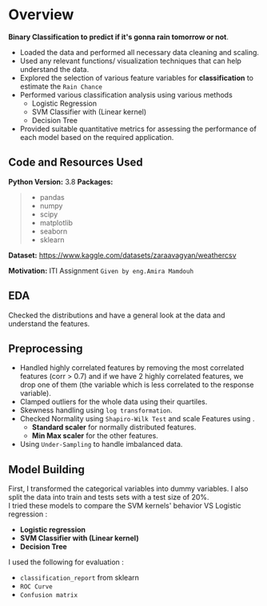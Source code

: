 
# Overview 
**Binary Classification to predict if it's gonna rain tomorrow or not**.

- Loaded the data and performed all necessary data cleaning and scaling.  
- Used any relevant functions/ visualization techniques that can help understand the data.
- Explored the selection of various feature variables for **classification** to estimate the `Rain Chance`
- Performed various classification analysis using various methods 
	-   Logistic Regression
	-   SVM Classifier with (Linear kernel) 
	-  Decision Tree
- Provided  suitable quantitative metrics for assessing the performance of each model based on the required application.


## Code and Resources Used 

**Python Version:** 3.8
**Packages:**  
  > -  pandas
  > - numpy
  > - scipy
  > -  matplotlib
  > -  seaborn 
  > - sklearn
    
 **Dataset:** https://www.kaggle.com/datasets/zaraavagyan/weathercsv
 
**Motivation:** ITI Assignment `Given by eng.Amira Mamdouh`

## EDA 
Checked the distributions and have a general look at the data and understand the features.


## Preprocessing 
- Handled highly correlated features by removing the most correlated features (corr > 0.7) and if we have 2 highly correlated features, we drop one of them (the variable which is less correlated to the response variable).
- Clamped outliers for the whole data using their quartiles.	
- Skewness handling using `log transformation`.
- Checked Normality using `Shapiro-Wilk Test` and scale Features using .
  - **Standard scaler** for normally distributed features.
  - **Min Max scaler** for the other features.
- Using `Under-Sampling` to handle imbalanced data.


## Model Building 

First, I transformed the categorical variables into dummy variables. I also split the data into train and tests sets with a test size of 20%.   
I tried these models to compare the SVM kernels' behavior VS Logistic regression :
*	**Logistic regression** 
*	**SVM Classifier with (Linear kernel)** 
*	**Decision Tree** 

I used the following for evaluation : 
- `classification_report` from sklearn 
-  `ROC Curve` 
- `Confusion matrix`


